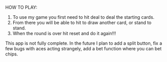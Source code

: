 HOW TO PLAY:
1. To use my game you first need to hit deal to deal the starting cards.
2. From there you will be able to hit to draw another card, or stand to stand.
3. When the round is over hit reset and do it again!!!

This app is not fully complete. In the future I plan to add a split button, fix a few bugs with aces acting strangely, add a bet function where you can bet chips.
